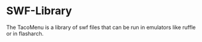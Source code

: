 # SWF-Library
The TacoMenu is a library of swf files that can be run in emulators like ruffle or in flasharch. 
